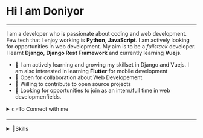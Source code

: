 # Hi I am Doniyor

___

I am a developer who is passionate about coding and web development. Few tech that I enjoy working is **Python**, **JavaScript**. I am actively looking for opportunities
in web development. My aim is to be a *fullstack* developer. I learnt **Django**, **Django Rest Framework** and currently learning **Vuejs**.


* 👨 I am actively learning and growing my skillset in Django and Vuejs. I am also interested in learning **Flutter** for mobile development
* 🔭 Open for collaboration about Web Developement
* 🌱 Willing to contribute to open source projects
* 👯 Looking for opportunities to join as an intern/full time in web developmenfields.


<details>
  <summary> 
    👉To Connect with me
  </summary>
  
   <br /> 
   
   [<img src="https://img.shields.io/badge/instagram-%23E4405F.svg?&style=for-the-badge&logo=instagram&logoColor=white" />](https://www.instagram.com/gayratovic77/)
   
</details>

___

<details>
  <summary> 
    🚀Skills
  </summary>
  
   <br /> 
   
   <img src="https://img.shields.io/badge/instagram-%23E4405F.svg?&style=for-the-badge&logo=instagram&logoColor=white" />

</details>


